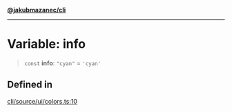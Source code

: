 [**@jakubmazanec/cli**](../../../README.md)

---

# Variable: info

> `const` **info**: `"cyan"` = `'cyan'`

## Defined in

[cli/source/ui/colors.ts:10](https://github.com/jakubmazanec/tools/blob/4bb343d3736e4f9f11a014de3241c6054262151e/packages/cli/source/ui/colors.ts#L10)
